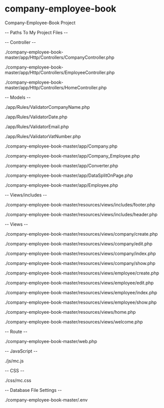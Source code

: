 # company-employee-book
Company-Employee-Book Project

-- Paths To My Project Files --

-- Controller --

./company-employee-book-master/app/Http/Controllers/CompanyController.php

./company-employee-book-master/app/Http/Controllers/EmployeeController.php

./company-employee-book-master/app/Http/Controllers/HomeController.php

-- Models --

./app/Rules/ValidatorCompanyName.php

./app/Rules/ValidatorDate.php

./app/Rules/ValidatorEmail.php

./app/Rules/ValidatorVatNumber.php

./company-employee-book-master/app/Company.php

./company-employee-book-master/app/Company_Employee.php

./company-employee-book-master/app/Converter.php

./company-employee-book-master/app/DataSplitOnPage.php

./company-employee-book-master/app/Employee.php

-- Views/includes --

./company-employee-book-master/resources/views/includes/footer.php

./company-employee-book-master/resources/views/includes/header.php

-- Views --

./company-employee-book-master/resources/views/company/create.php

./company-employee-book-master/resources/views/company/edit.php

./company-employee-book-master/resources/views/company/index.php

./company-employee-book-master/resources/views/company/show.php

./company-employee-book-master/resources/views/employee/create.php

./company-employee-book-master/resources/views/employee/edit.php

./company-employee-book-master/resources/views/employee/index.php

./company-employee-book-master/resources/views/employee/show.php

./company-employee-book-master/resources/views/home.php

./company-employee-book-master/resources/views/welcome.php

-- Route --

./company-employee-book-master/web.php

-- JavaScript --

./js/mc.js

-- CSS --

./css/mc.css

-- Database File Settings --

./company-employee-book-master/.env
